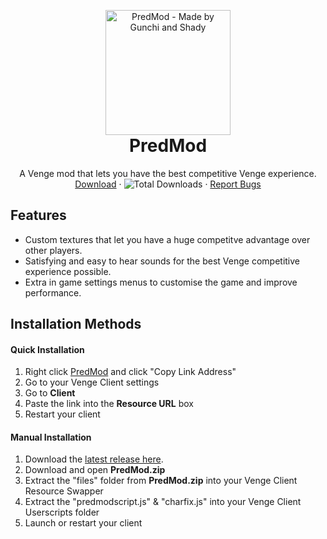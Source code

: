 <p align="center" style="margin-bottom: 0px !important;">
  <img width="200" src="https://cdn.discordapp.com/attachments/828407160508776568/838839855349366824/831293603028008991.png" alt="PredMod - Made by Gunchi and Shady" align="center">
</p>

<h1 align="center" style="margin-top: 0px;">PredMod</h1>

 <p align="center">
    A Venge mod that lets you have the best competitive Venge experience.
    <br />
    <a href="https://github.com/Tomogunchi/PredMod/releases/latest/">Download</a>
    ·
    <img alt="Total Downloads" src="https://img.shields.io/github/downloads/tomogunchi/predmod/total?label=Downloads">
    ·
    <a href="https://github.com/Tomogunchi/PredMod/issues">Report Bugs</a>
  </p>
</p>

## Features
- Custom textures that let you have a huge competitve advantage over other players.
- Satisfying and easy to hear sounds for the best Venge competitive experience possible.
- Extra in game settings menus to customise the game and improve performance.

## Installation Methods

#### Quick Installation
1. Right click [PredMod](https://github.com/Tomogunchi/PredMod/releases/download/v4/PredMod.v4.zip) and click "Copy Link Address"
2. Go to your Venge Client settings
3. Go to **Client**
4. Paste the link into the **Resource URL** box
5. Restart your client

#### Manual Installation
1. Download the [latest release here](https://github.com/Tomogunchi/PredMod/releases/latest "Latest Release").
2. Download and open **PredMod.zip**
3. Extract the "files" folder from **PredMod.zip** into your Venge Client Resource Swapper
4. Extract the "predmodscript.js" & "charfix.js" into your Venge Client Userscripts folder
5. Launch or restart your client
